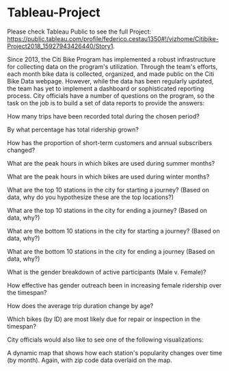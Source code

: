 # Tableau-Project

Please check Tableau Public to see the full Project: https://public.tableau.com/profile/federico.cestau1350#!/vizhome/Citibike-Project2018_15927943426440/Story1.

Since 2013, the Citi Bike Program has implemented a robust infrastructure for collecting data on the program's utilization. Through the team's efforts, each month bike data is collected, organized, and made public on the Citi Bike Data webpage.
However, while the data has been regularly updated, the team has yet to implement a dashboard or sophisticated reporting process. City officials have a number of questions on the program, so the task on the job is to build a set of data reports to provide the answers:

How many trips have been recorded total during the chosen period?

By what percentage has total ridership grown?

How has the proportion of short-term customers and annual subscribers changed?

What are the peak hours in which bikes are used during summer months?

What are the peak hours in which bikes are used during winter months?

What are the top 10 stations in the city for starting a journey? (Based on data, why do you hypothesize these are the top locations?)

What are the top 10 stations in the city for ending a journey? (Based on data, why?)

What are the bottom 10 stations in the city for starting a journey? (Based on data, why?)

What are the bottom 10 stations in the city for ending a journey (Based on data, why?)

What is the gender breakdown of active participants (Male v. Female)?

How effective has gender outreach been in increasing female ridership over the timespan?

How does the average trip duration change by age?

Which bikes (by ID) are most likely due for repair or inspection in the timespan?

City officials would also like to see one of the following visualizations:

A dynamic map that shows how each station's popularity changes over time (by month). Again, with zip code data overlaid on the map.
